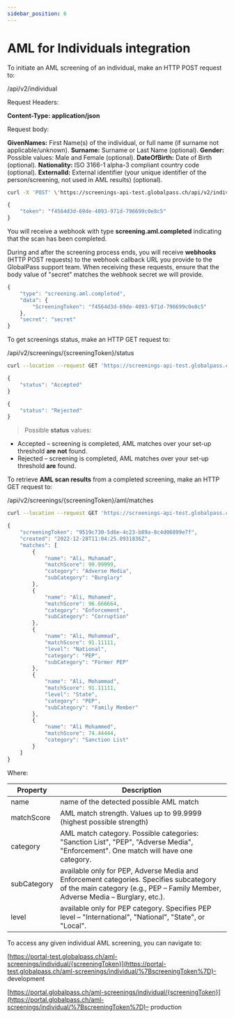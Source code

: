 ```yaml
---
sidebar_position: 6
---
```


# AML for Individuals integration

To initiate an AML screening of an individual, make an HTTP POST request to:

/api/v2/individual

Request Headers:

**Content-Type: application/json**

Request body:

**GivenNames:** First Name(s) of the individual, or full name (if surname not applicable/unknown).
**Surname:** Surname or Last Name (optional).
**Gender:** Possible values: Male and Female (optional).
**DateOfBirth:** Date of Birth (optional).
**Nationality:** ISO 3166-1 alpha-3 compliant country code (optional).
**ExternalId:** External identifier (your unique identifier of the person/screening, not used in AML results) (optional).

```bash title="Example request"
curl -X 'POST' \'https://screenings-api-test.globalpass.ch/api/v2/individual' \-H 'accept:text/plain' \-H'Authorization: Bearer {your_access_token}'\-H 'Content-Type: application/json' \-d '{"givenNames": "Donald John","surname": "Trump","gender": "Male","nationality": "USA","dateOfBirth": "1946-06-14"}'
```

```js title="Example response"
{
    "token": "f4564d3d-69de-4093-971d-796699c0e8c5"
}
```

You will receive a webhook with type **screening.aml.completed** indicating that the scan has been completed.

During and after the screening process ends, you will receive **webhooks** (HTTP POST requests) to the webhook callback URL you provide to the GlobalPass support team. When receiving these requests, ensure that the body value of "secret" matches the webhook secret we will provide.

```js title="Example webhook"
{
    "type": "screening.aml.completed",
    "data": {
        "ScreeningToken": "f4564d3d-69de-4093-971d-796699c0e8c5"
    },
    "secret": "secret"
}
```

To get screenings status, make an HTTP GET request to:

/api/v2/screenings/{screeningToken}/status

```bash title="Example request"
curl --location --request GET 'https://screenings-api-test.globalpass.ch/api/v2/screenings/f4564d3d-69de-4093-971d-796699c0e8c5/status' --header 'Authorization: Bearer {your_access_token}'
```


```js title="Example response #1"
{
    "status": "Accepted"
}
```

```js title="Example response #2"
{
    "status": "Rejected"
}
```

> Possible **status** values:
- Accepted – screening is completed, AML matches over your set-up threshold **are not** found.
- Rejected – screening is completed, AML matches over your set-up threshold **are** found.

To retrieve **AML scan results** from a completed screening, make an HTTP GET request to:

/api/v2/screenings/{screeningToken}/aml/matches

```bash title="Example request"
curl --location --request GET 'https://screenings-api-test.globalpass.ch/api/v2/screenings/9519c730-5d6e-4c23-b89a-8c4d06899e7f/aml/matches' --header 'Authorization: Bearer {your_access_token}'
```

```js title="Example response"
{
    "screeningToken": "9519c730-5d6e-4c23-b89a-8c4d06899e7f",
    "created": "2022-12-28T11:04:25.0931836Z",
    "matches": [
        {
            "name": "Ali, Muhamad",
            "matchScore": 99.99999,
            "category": "Adverse Media",
            "subCategory": "Burglary"
        },
        {
            "name": "Ali, Mohamed",
            "matchScore": 96.666664,
            "category": "Enforcement",
            "subCategory": "Corruption"
        },
        {
            "name": "Ali, Mohammad",
            "matchScore": 91.11111,
            "level": "National",
            "category": "PEP",
            "subCategory": "Former PEP"
        },
        {
            "name": "Ali, Mohammad",
            "matchScore": 91.11111,
            "level": "State",
            "category": "PEP",
            "subCategory": "Family Member"
        },
        {
            "name": "Ali Mohammed",
            "matchScore": 74.44444,
            "category": "Sanction List"
        }
    ]
}
```

Where:

| Property | Description |
| -------- | ----------- |
| name | name of the detected possible AML match |
| matchScore | AML match strength. Values up to 99.9999 (highest possible strength) |
| category | AML match category. Possible categories: "Sanction List", "PEP", "Adverse Media", "Enforcement". One match will have one category. |
| subCategory | available only for PEP, Adverse Media and Enforcement categories. Specifies subcategory of the main category (e.g., PEP – Family Member, Adverse Media – Burglary, etc.). |
| level | available only for PEP category. Specifies PEP level – "International", "National", "State", or "Local". |

To access any given individual AML screening, you can navigate to:

[https://portal-test.globalpass.ch/aml-screenings/individual/{screeningToken}](https://portal-test.globalpass.ch/aml-screenings/individual/%7BscreeningToken%7D)- development

[https://portal.globalpass.ch/aml-screenings/individual/{screeningToken}](https://portal.globalpass.ch/aml-screenings/individual/%7BscreeningToken%7D)– production
